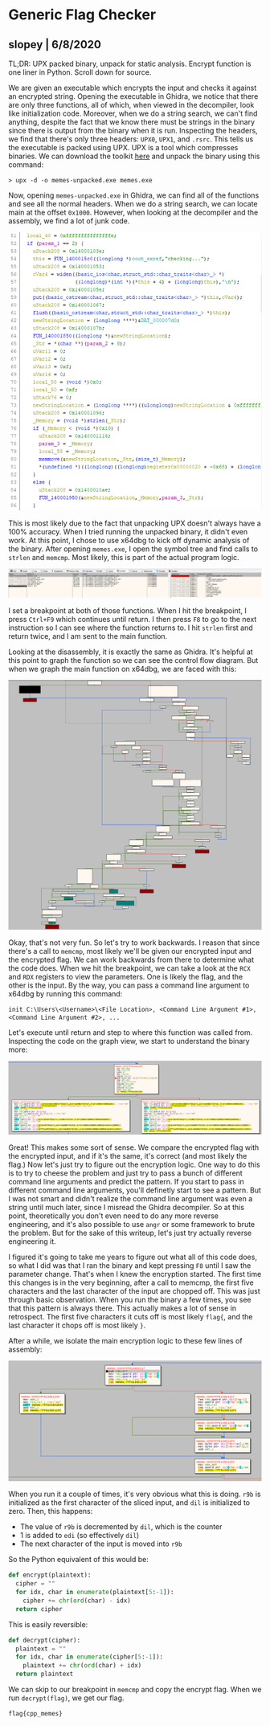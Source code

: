 # Generic Flag Checker
## slopey | 6/8/2020

TL;DR: UPX packed binary, unpack for static analysis. Encrypt function is one liner in Python. Scroll down for source.

We are given an executable which encrypts the input and checks it against an encrypted string. Opening the executable in Ghidra, we notice that there are only three functions, all of which, when viewed in the decompiler, look like initialization code. Moreover, when we do a string search, we can't find anything, despite the fact that we know there must be strings in the binary since there is output from the binary when it is run. Inspecting the headers, we find that there's only three headers: `UPX0`, `UPX1`, and `.rsrc`. This tells us the executable is packed using UPX. UPX is a tool which compresses binaries. We can download the toolkit [here](https://github.com/upx/upx/releases/tag/v3.96) and unpack the binary using this command:
```
> upx -d -o memes-unpacked.exe memes.exe
```
Now, opening `memes-unpacked.exe` in Ghidra, we can find all of the functions and see all the normal headers. When we do a string search, we can locate main at the offset `0x1000`. However, when looking at the decompiler and the assembly, we find a lot of junk code.

![Ghidra Decompiler](HSCTF7/ghidra2.PNG)

This is most likely due to the fact that unpacking UPX doesn't always have a 100% accuracy. When I tried running the unpacked binary, it didn't even work. At this point, I chose to use x64dbg to kick off dynamic analysis of the binary. After opening `memes.exe`, I open the symbol tree and find calls to `strlen` and `memcmp`. Most likely, this is part of the actual program logic.

![x64dbg symbol tree](HSCTF7/x64dbg1.PNG)

I set a breakpoint at both of those functions. When I hit the breakpoint, I press `Ctrl+F9` which continues until return. I then press `F8` to go to the next instruction so I can see where the function returns to. I hit `strlen` first and return twice, and I am sent to the main function.

Looking at the disassembly, it is exactly the same as Ghidra. It's helpful at this point to graph the function so we can see the control flow diagram. But when we graph the main function on x64dbg, we are faced with this:

![x64dbg graph view](HSCTF7/x64dbg2.PNG)

Okay, that's not very fun. So let's try to work backwards. I reason that since there's a call to `memcmp`, most likely we'll be given our encrypted input and the encrypted flag. We can work backwards from there to determine what the code does. When we hit the breakpoint, we can take a look at the `RCX` and `RDX` registers to view the parameters. One is likely the flag, and the other is the input. By the way, you can pass a command line argument to x64dbg by running this command:

```
init C:\Users\<Username>\<File Location>, <Command Line Argument #1>, <Command Line Argument #2>, ...
```
Let's execute until return and step to where this function was called from. Inspecting the code on the graph view, we start to understand the binary more:

![x64dbg graph view 2](HSCTF7/x64dbg3.PNG)

Great! This makes some sort of sense. We compare the encrypted flag with the encrypted input, and if it's the same, it's correct (and most likely the flag.) Now let's just try to figure out the encryption logic. One way to do this is to try to cheese the problem and just try to pass a bunch of different command line arguments and predict the pattern. If you start to pass in different command line arguments, you'll definetly start to see a pattern. But I was not smart and didn't realize the command line argument was even a string until much later, since I misread the Ghidra decompiler. So at this point, theoretically you don't even need to do any more reverse engineering, and it's also possible to use `angr` or some framework to brute the problem. But for the sake of this writeup, let's just try actually reverse engineering it.

I figured it's going to take me years to figure out what all of this code does, so what I did was that I ran the binary and kept pressing `F8` until I saw the parameter change. That's when I knew the encryption started. The first time this changes is in the very beginning, after a call to memcmp, the first five characters and the last character of the input are chopped off. This was just through basic observation. When you run the binary a few times, you see that this pattern is always there. This actually makes a lot of sense in retrospect. The first five characters it cuts off is most likely `flag{`, and the last character it chops off is most likely `}`. 

After a while, we isolate the main encryption logic to these few lines of assembly:

![x64dbg graph view 3](HSCTF7/x64dbg4.PNG)

When you run it a couple of times, it's very obvious what this is doing. `r9b` is initialized as the first character of the sliced input, and `dil` is initialized to zero. Then, this happens:
- The value of `r9b` is decremented by `dil`, which is the counter
- 1 is added to `edi` (so effectively `dil`)
- The next character of the input is moved into `r9b`

So the Python equivalent of this would be:
```python
def encrypt(plaintext):
  cipher = ""
  for idx, char in enumerate(plaintext[5:-1]):
    cipher += chr(ord(char) - idx)
  return cipher
```
This is easily reversible:
```python
def decrypt(cipher):
  plaintext = ""
  for idx, char in enumerate(cipher[5:-1]):
    plaintext += chr(ord(char) + idx)
  return plaintext
```
We can skip to our breakpoint in `memcmp` and copy the encrypt flag. When we run `decrypt(flag)`, we get our flag.
```
flag{cpp_memes}
```
